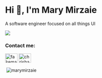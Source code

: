 # Hi 👋, I'm Mary Mirzaie
A software engineer focused on all things UI

![](https://github-profile-trophy.vercel.app/?username=marymirzaie)

### Contact me:

<p align="left">
<a href="https://linkedin.com/in/fakemariastyles" target="blank"><img align="center" src="https://cdn.jsdelivr.net/npm/simple-icons@3.0.1/icons/linkedin.svg" alt="fakemariastyles" height="30" width="40" /></a>
<a href="https://stackoverflow.com/users/maryam-mirzaie" target="blank"><img align="center" src="https://cdn.jsdelivr.net/npm/simple-icons@3.0.1/icons/stackoverflow.svg" alt="chrisbanes" height="30" width="40" /></a>
</p>


<p>&nbsp;<img align="center" src="https://github-readme-stats.vercel.app/api?username=marymirzaie&show_icons=true&locale=en" alt="marymirzaie" /></p>
